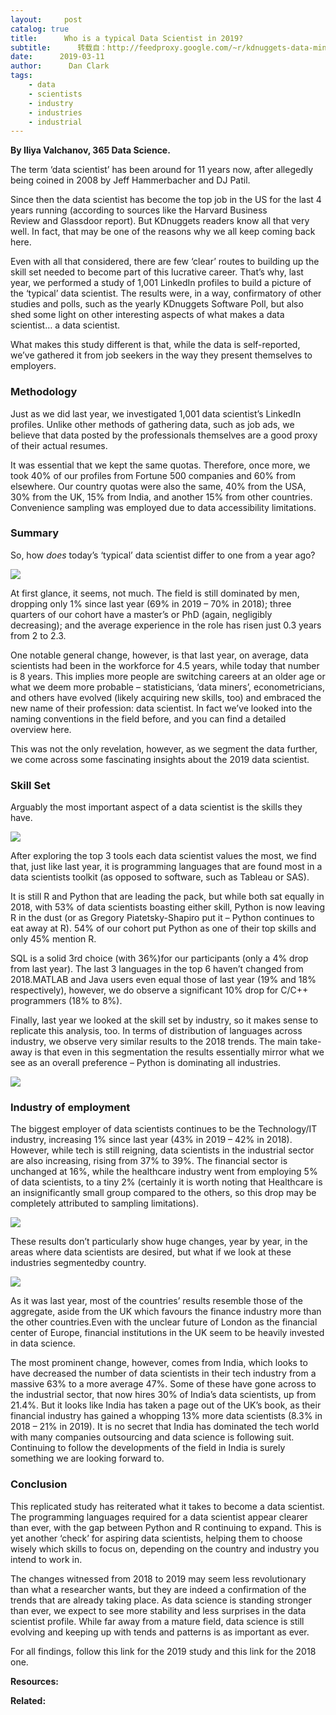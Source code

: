 ```yaml
---
layout:     post
catalog: true
title:      Who is a typical Data Scientist in 2019?
subtitle:      转载自：http://feedproxy.google.com/~r/kdnuggets-data-mining-analytics/~3/d6I8nyvZC4c/typical-data-scientist-2019.html
date:      2019-03-11
author:      Dan Clark
tags:
    - data
    - scientists
    - industry
    - industries
    - industrial
---
```


**By Iliya Valchanov, 365 Data Science.**

The term ‘data scientist’ has been around for 11 years now, after allegedly being coined in 2008 by Jeff Hammerbacher and DJ Patil.

Since then the data scientist has become the top job in the US for the last 4 years running (according to sources like the Harvard Business Review and Glassdoor report). But KDnuggets readers know all that very well. In fact, that may be one of the reasons why we all keep coming back here.

Even with all that considered, there are few ‘clear’ routes to building up the skill set needed to become part of this lucrative career. That’s why, last year, we performed a study of 1,001 LinkedIn profiles to build a picture of the ‘typical’ data scientist. The results were, in a way, confirmatory of other studies and polls, such as the yearly KDnuggets Software Poll, but also shed some light on other interesting aspects of what makes a data scientist… a data scientist.

What makes this study different is that, while the data is self-reported, we’ve gathered it from job seekers in the way they present themselves to employers.

### Methodology

Just as we did last year, we investigated 1,001 data scientist’s LinkedIn profiles. Unlike other methods of gathering data, such as job ads, we believe that data posted by the professionals themselves are a good proxy of their actual resumes.

It was essential that we kept the same quotas. Therefore, once more, we took 40% of our profiles from Fortune 500 companies and 60% from elsewhere. Our country quotas were also the same, 40% from the USA, 30% from the UK, 15% from India, and another 15% from other countries. Convenience sampling was employed due to data accessibility limitations.

### Summary

So, how *does* today’s ‘typical’ data scientist differ to one from a year ago?

![](https://www.kdnuggets.com/wp-content/uploads/typical-data-scientist-fig-1.jpg)


At first glance, it seems, not much. The field is still dominated by men, dropping only 1% since last year (69% in 2019 – 70% in 2018); three quarters of our cohort have a master’s or PhD (again, negligibly decreasing); and the average experience in the role has risen just 0.3 years from 2 to 2.3.

One notable general change, however, is that last year, on average, data scientists had been in the workforce for 4.5 years, while today that number is 8 years. This implies more people are switching careers at an older age or what we deem more probable – statisticians, ‘data miners’, econometricians, and others have evolved (likely acquiring new skills, too) and embraced the new name of their profession: data scientist. In fact we’ve looked into the naming conventions in the field before, and you can find a detailed overview here.

This was not the only revelation, however, as we segment the data further, we come across some fascinating insights about the 2019 data scientist.

### Skill Set

Arguably the most important aspect of a data scientist is the skills they have.

![](https://www.kdnuggets.com/wp-content/uploads/typical-data-scientist-fig-2.jpg)


After exploring the top 3 tools each data scientist values the most, we find that, just like last year, it is programming languages that are found most in a data scientists toolkit (as opposed to software, such as Tableau or SAS).

It is still R and Python that are leading the pack, but while both sat equally in 2018, with 53% of data scientists boasting either skill, Python is now leaving R in the dust (or as Gregory Piatetsky-Shapiro put it – Python continues to eat away at R). 54% of our cohort put Python as one of their top skills and only 45% mention R.

SQL is a solid 3rd choice (with 36%)for our participants (only a 4% drop from last year). The last 3 languages in the top 6 haven’t changed from 2018.MATLAB and Java users even equal those of last year (19% and 18% respectively), however, we do observe a significant 10% drop for C/C++ programmers (18% to 8%).

Finally, last year we looked at the skill set by industry, so it makes sense to replicate this analysis, too. In terms of distribution of languages across industry, we observe very similar results to the 2018 trends. The main take-away is that even in this segmentation the results essentially mirror what we see as an overall preference – Python is dominating all industries.

![](https://www.kdnuggets.com/wp-content/uploads/typical-data-scientist-fig-3.jpg)


### Industry of employment

The biggest employer of data scientists continues to be the Technology/IT industry, increasing 1% since last year (43% in 2019 – 42% in 2018). However, while tech is still reigning, data scientists in the industrial sector are also increasing, rising from 37% to 39%. The financial sector is unchanged at 16%, while the healthcare industry went from employing 5% of data scientists, to a tiny 2% (certainly it is worth noting that Healthcare is an insignificantly small group compared to the others, so this drop may be completely attributed to sampling limitations).

![](https://www.kdnuggets.com/wp-content/uploads/typical-data-scientist-fig-4.jpg)


These results don’t particularly show huge changes, year by year, in the areas where data scientists are desired, but what if we look at these industries segmentedby country.

![](https://www.kdnuggets.com/wp-content/uploads/typical-data-scientist-fig-5.jpg)


As it was last year, most of the countries’ results resemble those of the aggregate, aside from the UK which favours the finance industry more than the other countries.Even with the unclear future of London as the financial center of Europe, financial institutions in the UK seem to be heavily invested in data science.

The most prominent change, however, comes from India, which looks to have decreased the number of data scientists in their tech industry from a massive 63% to a more average 47%. Some of these have gone across to the industrial sector, that now hires 30% of India’s data scientists, up from 21.4%. But it looks like India has taken a page out of the UK’s book, as their financial industry has gained a whopping 13% more data scientists (8.3% in 2018 – 21% in 2019). It is no secret that India has dominated the tech world with many companies outsourcing and data science is following suit. Continuing to follow the developments of the field in India is surely something we are looking forward to.

### Conclusion

This replicated study has reiterated what it takes to become a data scientist. The programming languages required for a data scientist appear clearer than ever, with the gap between Python and R continuing to expand. This is yet another ‘check’ for aspiring data scientists, helping them to choose wisely which skills to focus on, depending on the country and industry you intend to work in.

The changes witnessed from 2018 to 2019 may seem less revolutionary than what a researcher wants, but they are indeed a confirmation of the trends that are already taking place. As data science is standing stronger than ever, we expect to see more stability and less surprises in the data scientist profile. While far away from a mature field, data science is still evolving and keeping up with tends and patterns is as important as ever.

For all findings, follow this link for the 2019 study and this link for the 2018 one.


**Resources:**

**Related:**


